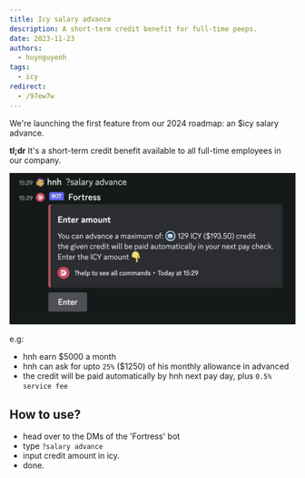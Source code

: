 ```yaml
---
title: Icy salary advance
description: A short-term credit benefit for full-time peeps.
date: 2023-11-23
authors:
  - huynguyenh
tags:
  - icy
redirect:
  - /97ew7w
---
```


We're launching the first feature from our 2024 roadmap: an $icy salary advance.

**tl;dr** It's a short-term credit benefit available to all full-time employees in our company.

![](assets/salary-advance.webp)

e.g:

- hnh earn $5000 a month
- hnh can ask for upto `25%` ($1250) of his monthly allowance in advanced
- the credit will be paid automatically by hnh next pay day, plus `0.5% service fee`

## How to use?

- head over to the DMs of the 'Fortress' bot
- type `?salary advance`
- input credit amount in icy.
- done.
